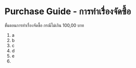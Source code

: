 # Purchase Guide - การทำเรื่องจัดซื้อ

ขั้นตอนการทำเรื่องจัดซื้อ กรณีไม่เกิน 100,00 บาท

1. a
2. b
3. c
4. d
5. e
6.
